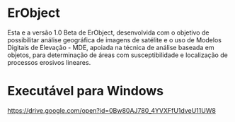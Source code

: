 # ErObject
Esta e a versão 1.0 Beta de ErObject, desenvolvida com o objetivo de possibilitar análise geográfica de imagens de satélite e o uso de Modelos Digitais de Elevação - MDE, apoiada na técnica de análise baseada em objetos, para determinação de áreas com susceptibilidade e localização de processos erosivos lineares.

# Executável para Windows
https://drive.google.com/open?id=0Bw80AJ780_4YVXFfU1dveU11UW8

